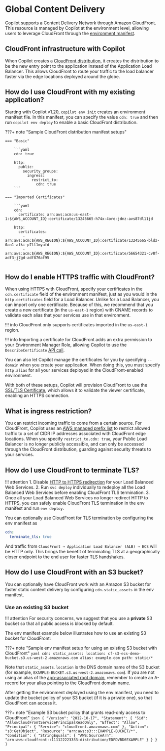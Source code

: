 # Global Content Delivery

Copilot supports a Content Delivery Network through Amazon CloudFront. This resource is managed by Copilot at the environment level, allowing users to leverage CloudFront through the [environment manifest](../manifest/environment.en.md).

## CloudFront infrastructure with Copilot

When Copilot creates a [CloudFront distribution](https://docs.aws.amazon.com/AmazonCloudFront/latest/DeveloperGuide/distribution-overview.html), it creates the distribution to be the new entry point to the application instead of the Application Load Balancer. This allows CloudFront to route your traffic to the load balancer faster via the edge locations deployed around the globe.

## How do I use CloudFront with my existing application?

Starting with Copilot v1.20, `copilot env init` creates an environment manifest file. In this manifest, you can specify the value `cdn: true` and then run `copilot env deploy` to enable a basic CloudFront distribution.

???+ note "Sample CloudFront distribution manifest setups"

    === "Basic"

        ```yaml
        cdn: true

        http:
          public:
            security_groups:
              ingress:
                restrict_to:
                  cdn: true
        ```

    === "Imported Certificates"

        ```yaml
        cdn:
          certificate: arn:aws:acm:us-east-1:${AWS_ACCOUNT_ID}:certificate/13245665-h74x-4ore-jdnz-avs87dl11jd

        http:
          certificates:
            - arn:aws:acm:${AWS_REGION}:${AWS_ACCOUNT_ID}:certificate/13245665-bldz-0an1-afki-p7ll1myafd
            - arn:aws:acm:${AWS_REGION}:${AWS_ACCOUNT_ID}:certificate/56654321-cv8f-adf3-j7gd-adf876af95
        ```

## How do I enable HTTPS traffic with CloudFront?

When using HTTPS with CloudFront, specify your certificates in the `cdn.certificate` field of the environment manifest, just as you would in the `http.certificates` field for a Load Balancer. Unlike for a Load Balancer, you can import only one certificate. Because of this, we recommend that you create a new certificate (in the `us-east-1` region) with CNAME records to validate each alias that your services use in that environment.

!!! info
    CloudFront only supports certificates imported in the `us-east-1` region.

!!! info
    Importing a certificate for CloudFront adds an extra permission to your Environment Manager Role, allowing Copilot to use the `DescribeCertificate` [API call](https://docs.aws.amazon.com/acm/latest/APIReference/API_DescribeCertificate.html).

You can also let Copilot manage the certificates for you by specifying `--domain` when you create your application. When doing this, you must specify `http.alias` for all your services deployed in the CloudFront-enabled environment.

With both of these setups, Copilot will provision CloudFront to use the [SSL/TLS Certificate](https://docs.aws.amazon.com/AmazonCloudFront/latest/DeveloperGuide/using-https-alternate-domain-names.html), which allows it to validate the viewer certificate, enabling an HTTPS connection.

## What is ingress restriction?

You can restrict incoming traffic to come from a certain source. For CloudFront, Copilot uses an [AWS managed prefix list](https://docs.aws.amazon.com/vpc/latest/userguide/working-with-aws-managed-prefix-lists.html) to restrict allowed traffic to a set of CIDR IP addresses associated with CloudFront edge locations. When you specify `restrict_to.cdn: true`, your Public Load Balancer is no longer publicly accessible, and can only be accessed through the CloudFront distribution, guarding against security threats to your services.

## How do I use CloudFront to terminate TLS?

!!! attention
    1. Disable [HTTP to HTTPS redirection](../../manifest/lb-web-service/#http-redirect-to-https) for your Load Balanced Web Services.
    2. Run `svc deploy` individually to redeploy all the Load Balanced Web Services before enabling CloudFront TLS termination.
    3. Once all your Load Balanced Web Services no longer redirect HTTP to HTTPS, you can safely enable CloudFront TLS termination in the env manifest and run `env deploy`.


You can optionally use CloudFront for TLS termination by configuring the env manifest as

```yaml
cdn:
  terminate_tls: true
```

And traffic from `CloudFront → Application Load Balancer (ALB) → ECS` will be HTTP only. This brings the benefit of terminating TLS at a geographically closer endpoint to the end user for faster TLS handshakes.

## How do I use CloudFront with an S3 bucket?
You can optionally have CloudFront work with an Amazon S3 bucket for faster static content delivery by configuring `cdn.static_assets` in the env manifest.

### Use an existing S3 bucket

!!! attention
    For security concerns, we suggest that you use a **private** S3 bucket so that all public access is blocked by default.

The env manifest example below illustrates how to use an existing S3 bucket for CloudFront:

???+ note "Sample env manifest setup for using an existing S3 bucket with CloudFront"
    ```yaml
    cdn:
      static_assets:
        location: cf-s3-ecs-demo-bucket.s3.us-west-2.amazonaws.com
        alias: example.com
        path: static/*
    ```

Note that `static_assets.location` is the DNS domain name of the S3 bucket (for example, `EXAMPLE-BUCKET.s3.us-west-2.amazonaws.com`). If you are not using an alias of the [app-associated root domain](../domain/#use-app-associated-root-domain), remember to create an A-record for your alias pointing to the CloudFront domain name.

After getting the environment deployed using the env manifest, you need to update the bucket policy of your S3 bucket (if it is a private one), so that CloudFront can access it.

???+ note "Example S3 bucket policy that grants read-only access to CloudFront"
    ```json
    {
        "Version": "2012-10-17",
        "Statement": {
            "Sid": "AllowCloudFrontServicePrincipalReadOnly",
            "Effect": "Allow",
            "Principal": {
                "Service": "cloudfront.amazonaws.com"
            },
            "Action": "s3:GetObject",
            "Resource": "arn:aws:s3:::EXAMPLE-BUCKET/*",
            "Condition": {
                "StringEquals": {
                    "AWS:SourceArn": "arn:aws:cloudfront::111122223333:distribution/EDFDVBD6EXAMPLE"
                }
            }
        }
    }
    ```
